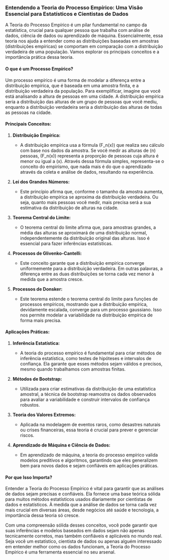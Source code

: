 ### Entendendo a Teoria do Processo Empírico: Uma Visão Essencial para Estatísticos e Cientistas de Dados

A Teoria do Processo Empírico é um pilar fundamental no campo da estatística, crucial para qualquer pessoa que trabalha com análise de dados, ciência de dados ou aprendizado de máquina. Essencialmente, essa teoria nos ajuda a entender como as distribuições baseadas em amostras (distribuições empíricas) se comportam em comparação com a distribuição verdadeira de uma população. Vamos explorar os principais conceitos e a importância prática dessa teoria.

#### O que é um Processo Empírico?

Um processo empírico é uma forma de modelar a diferença entre a distribuição empírica, que é baseada em uma amostra finita, e a distribuição verdadeira da população. Para exemplificar, imagine que você está analisando a altura de pessoas em uma cidade. A distribuição empírica seria a distribuição das alturas de um grupo de pessoas que você mediu, enquanto a distribuição verdadeira seria a distribuição das alturas de todas as pessoas na cidade.

#### Principais Conceitos:

1. **Distribuição Empírica:**
   - A distribuição empírica usa a fórmula \(F_n(x)\) que realiza seu cálculo com base nos dados da amostra. Se você medir as alturas de \(n\) pessoas, \(F_n(x)\) representa a proporção de pessoas cuja altura é menor ou igual a \(x\). Através dessa fórmula simples, representa-se o conceito do empirísmo, que nada mais é do que o aprendizado através da coleta e análise de dados, resultando na experiência.

2. **Lei dos Grandes Números:**
   - Este princípio afirma que, conforme o tamanho da amostra aumenta, a distribuição empírica se aproxima da distribuição verdadeira. Ou seja, quanto mais pessoas você medir, mais precisa será a sua estimativa da distribuição de alturas na cidade.

3. **Teorema Central do Limite:**
   - O teorema central do limite afirma que, para amostras grandes, a média das alturas se aproximará de uma distribuição normal, independentemente da distribuição original das alturas. Isso é essencial para fazer inferências estatísticas.

4. **Processos de Glivenko-Cantelli:**
   - Este conceito garante que a distribuição empírica converge uniformemente para a distribuição verdadeira. Em outras palavras, a diferença entre as duas distribuições se torna cada vez menor à medida que a amostra cresce.

5. **Processos de Donsker:**
   - Este teorema estende o teorema central do limite para funções de processos empíricos, mostrando que a distribuição empírica, devidamente escalada, converge para um processo gaussiano. Isso nos permite modelar a variabilidade na distribuição empírica de forma mais precisa.

#### Aplicações Práticas:

1. **Inferência Estatística:**
   - A teoria do processo empírico é fundamental para criar métodos de inferência estatística, como testes de hipóteses e intervalos de confiança. Ela garante que esses métodos sejam válidos e precisos, mesmo quando trabalhamos com amostras finitas.

2. **Métodos de Bootstrap:**
   - Utilizada para criar estimativas da distribuição de uma estatística amostral, a técnica de bootstrap reamostra os dados observados para avaliar a variabilidade e construir intervalos de confiança robustos.

3. **Teoria dos Valores Extremos:**
   - Aplicada na modelagem de eventos raros, como desastres naturais ou crises financeiras, essa teoria é crucial para prever e gerenciar riscos.

4. **Aprendizado de Máquina e Ciência de Dados:**
   - Em aprendizado de máquina, a teoria do processo empírico valida modelos preditivos e algoritmos, garantindo que eles generalizem bem para novos dados e sejam confiáveis em aplicações práticas.

#### Por que Isso Importa?

Entender a Teoria do Processo Empírico é vital para garantir que as análises de dados sejam precisas e confiáveis. Ela fornece uma base teórica sólida para muitos métodos estatísticos usados diariamente por cientistas de dados e estatísticos. À medida que a análise de dados se torna cada vez mais crucial em diversas áreas, desde negócios até saúde e tecnologia, a importância dessa teoria só cresce.

Com uma compreensão sólida desses conceitos, você pode garantir que suas inferências e modelos baseados em dados sejam não apenas tecnicamente corretos, mas também confiáveis e aplicáveis no mundo real. Seja você um estatístico, cientista de dados ou apenas alguém interessado em entender melhor como os dados funcionam, a Teoria do Processo Empírico é uma ferramenta essencial no seu arsenal.
